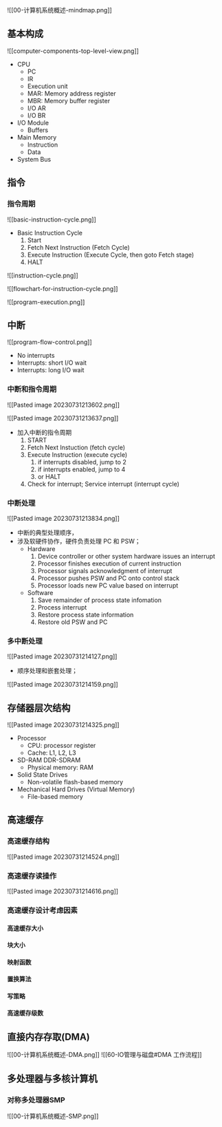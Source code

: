 ![[00-计算机系统概述-mindmap.png]]
## 基本构成
![[computer-components-top-level-view.png]]
- CPU
	- PC
	- IR
	- Execution unit
	- MAR: Memory address register
	- MBR: Memory buffer register
	- I/O AR
	- I/O BR
- I/O Module
	- Buffers
- Main Memory
	- Instruction
	- Data
- System Bus

## 指令

### 指令周期
![[basic-instruction-cycle.png]]
- Basic Instruction Cycle
	1. Start
	2. Fetch Next Instruction (Fetch Cycle)
	3. Execute Instruction (Execute Cycle, then goto Fetch stage)
	4. HALT

![[instruction-cycle.png]]

![[flowchart-for-instruction-cycle.png]]

![[program-execution.png]]

## 中断
![[program-flow-control.png]]
- No interrupts
- Interrupts: short I/O wait
- Interrupts: long I/O wait

### 中断和指令周期
![[Pasted image 20230731213602.png]]

![[Pasted image 20230731213637.png]]
- 加入中断的指令周期
	1. START
	2. Fetch Next Instuction (fetch cycle)
	3. Execute Instruction (execute cycle)
		1. if interrupts disabled, jump to 2
		2. if interrupts enabled, jump to 4
		3. or HALT
	4. Check for interrupt; Service interrupt (interrupt cycle)

### 中断处理
![[Pasted image 20230731213834.png]]
- 中断的典型处理顺序，
- 涉及软硬件协作，硬件负责处理 PC 和 PSW；
	- Hardware
		1. Device controller or other system hardware issues an interrupt
		2. Processor finishes execution of current instruction
		3. Processor signals acknowledgment of interrupt
		4. Processor pushes PSW and PC onto control stack
		5. Processor loads new PC value based on interrupt
	- Software
		1. Save remainder of process state infomation
		2. Process interrupt
		3. Restore process state information
		4. Restore old PSW and PC

### 多中断处理
![[Pasted image 20230731214127.png]]
- 顺序处理和嵌套处理；

![[Pasted image 20230731214159.png]]

## 存储器层次结构
![[Pasted image 20230731214325.png]]
- Processor
	- CPU: processor register
	- Cache: L1, L2, L3
- SD-RAM DDR-SDRAM
	- Physical memory: RAM
- Solid State Drives
	- Non-volatile flash-based memory
- Mechanical Hard Drives (Virtual Memory)
	- File-based memory

## 高速缓存
### 高速缓存结构
![[Pasted image 20230731214524.png]]

### 高速缓存读操作
![[Pasted image 20230731214616.png]]

### 高速缓存设计考虑因素
#### 高速缓存大小
#### 块大小
#### 映射函数
#### 置换算法
#### 写策略
#### 高速缓存级数

## 直接内存存取(DMA)
![[00-计算机系统概述-DMA.png]]
![[60-IO管理与磁盘#DMA 工作流程]]

## 多处理器与多核计算机
### 对称多处理器SMP
![[00-计算机系统概述-SMP.png]]